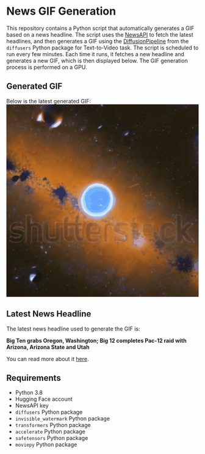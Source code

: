 # News GIF Generation
This repository contains a Python script that automatically generates a GIF based on a news headline. The script uses the [NewsAPI](https://newsapi.org/) to fetch the latest headlines, and then generates a GIF using the [DiffusionPipeline](https://github.com/huggingface/diffusers) from the `diffusers` Python package for Text-to-Video task.
The script is scheduled to run every few minutes. Each time it runs, it fetches a new headline and generates a new GIF, which is then displayed below. The GIF generation process is performed on a GPU.

## Generated GIF
Below is the latest generated GIF:
![Generated GIF](output.gif?raw=true&v=1691343244)

## Latest News Headline
The latest news headline used to generate the GIF is:

**Big Ten grabs Oregon, Washington; Big 12 completes Pac-12 raid with Arizona, Arizona State and Utah**

You can read more about it [here](https://apnews.com/article/pac12-big-ten-big12-conference-realignment-washington-oregon-f9f066d554b54ab600f798d91193aee4).

## Requirements
- Python 3.8
- Hugging Face account
- NewsAPI key
- `diffusers` Python package
- `invisible_watermark` Python package
- `transformers` Python package
- `accelerate` Python package
- `safetensors` Python package
- `moviepy` Python package
